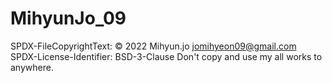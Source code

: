 # MihyunJo_09


SPDX-FileCopyrightText: © 2022 Mihyun.jo <jomihyeon09@gmail.com>
SPDX-License-Identifier: BSD-3-Clause
Don't copy and use my all works to anywhere.
